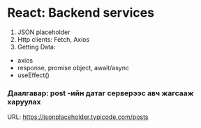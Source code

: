# React: Backend services

1. JSON placeholder
2. Http clients: Fetch, Axios
3. Getting Data:

- axios
- response, promise object, await/async
- useEffect()

### Даалгавар: post -ийн датаг серверээс авч жагсааж харуулах

URL: https://jsonplaceholder.typicode.com/posts
